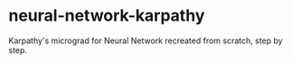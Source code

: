 # neural-network-karpathy
Karpathy's micrograd for Neural Network recreated from scratch, step by step.
